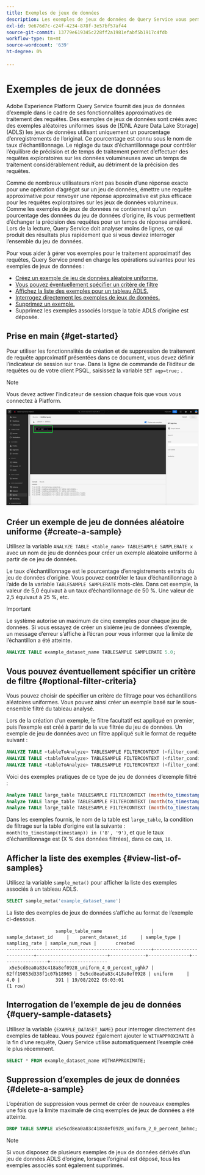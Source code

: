 ```yaml
---
title: Exemples de jeux de données
description: Les exemples de jeux de données de Query Service vous permettent de mener des requêtes exploratoires sur les données volumineuses avec un temps de traitement considérablement réduit au prix de la précision des requêtes. Ce guide fournit des informations sur la gestion de vos exemples pour le traitement approximatif des requêtes.
exl-id: 9e676d7c-c24f-4234-878f-3e57bf57af44
source-git-commit: 13779e619345c228ff2a1981efabf5b1917c4fdb
workflow-type: tm+mt
source-wordcount: '639'
ht-degree: 0%

---
```


# Exemples de jeux de données

Adobe Experience Platform Query Service fournit des jeux de données d’exemple dans le cadre de ses fonctionnalités approximatives de traitement des requêtes. Des exemples de jeux de données sont créés avec des exemples aléatoires uniformes issus de [!DNL Azure Data Lake Storage] (ADLS) les jeux de données utilisant uniquement un pourcentage d’enregistrements de l’original. Ce pourcentage est connu sous le nom de taux d’échantillonnage. Le réglage du taux d’échantillonnage pour contrôler l’équilibre de précision et de temps de traitement permet d’effectuer des requêtes exploratoires sur les données volumineuses avec un temps de traitement considérablement réduit, au détriment de la précision des requêtes.

Comme de nombreux utilisateurs n’ont pas besoin d’une réponse exacte pour une opération d’agrégat sur un jeu de données, émettre une requête approximative pour renvoyer une réponse approximative est plus efficace pour les requêtes exploratoires sur les jeux de données volumineux. Comme les exemples de jeux de données ne contiennent qu’un pourcentage des données du jeu de données d’origine, ils vous permettent d’échanger la précision des requêtes pour un temps de réponse amélioré. Lors de la lecture, Query Service doit analyser moins de lignes, ce qui produit des résultats plus rapidement que si vous deviez interroger l’ensemble du jeu de données.

Pour vous aider à gérer vos exemples pour le traitement approximatif des requêtes, Query Service prend en charge les opérations suivantes pour les exemples de jeux de données :

- [Créez un exemple de jeu de données aléatoire uniforme.](#create-a-sample)
- [Vous pouvez éventuellement spécifier un critère de filtre](##optional-filter-criteria)
- [Affichez la liste des exemples pour un tableau ADLS.](#view-list-of-samples)
- [Interrogez directement les exemples de jeux de données.](#query-sample-datasets)
- [Supprimez un exemple.](#delete-a-sample)
- Supprimez les exemples associés lorsque la table ADLS d’origine est déposée.

## Prise en main {#get-started}

Pour utiliser les fonctionnalités de création et de suppression de traitement de requête approximatif présentées dans ce document, vous devez définir l’indicateur de session sur `true`. Dans la ligne de commande de l’éditeur de requêtes ou de votre client PSQL, saisissez la variable `SET aqp=true;` .

>[!NOTE]
>
>Vous devez activer l’indicateur de session chaque fois que vous vous connectez à Platform.

![L’éditeur de requêtes avec la commande &quot;SET aqp=true;&quot; mise en surbrillance.](../images/essential-concepts/set-session-flag.png)

## Créer un exemple de jeu de données aléatoire uniforme {#create-a-sample}

Utilisez la variable `ANALYZE TABLE <table_name> TABLESAMPLE SAMPLERATE x` avec un nom de jeu de données pour créer un exemple aléatoire uniforme à partir de ce jeu de données.

Le taux d’échantillonnage est le pourcentage d’enregistrements extraits du jeu de données d’origine. Vous pouvez contrôler le taux d’échantillonnage à l’aide de la variable `TABLESAMPLE SAMPLERATE` mots-clés. Dans cet exemple, la valeur de 5,0 équivaut à un taux d’échantillonnage de 50 %. Une valeur de 2,5 équivaut à 25 %, etc.

>[!IMPORTANT]
>
>Le système autorise un maximum de cinq exemples pour chaque jeu de données. Si vous essayez de créer un sixième jeu de données d’exemple, un message d’erreur s’affiche à l’écran pour vous informer que la limite de l’échantillon a été atteinte.

```sql
ANALYZE TABLE example_dataset_name TABLESAMPLE SAMPLERATE 5.0;
```

## Vous pouvez éventuellement spécifier un critère de filtre {#optional-filter-criteria}

Vous pouvez choisir de spécifier un critère de filtrage pour vos échantillons aléatoires uniformes. Vous pouvez ainsi créer un exemple basé sur le sous-ensemble filtré du tableau analysé.

Lors de la création d’un exemple, le filtre facultatif est appliqué en premier, puis l’exemple est créé à partir de la vue filtrée du jeu de données. Un exemple de jeu de données avec un filtre appliqué suit le format de requête suivant :

```sql
ANALYZE TABLE <tableToAnalyze> TABLESAMPLE FILTERCONTEXT (<filter_condition>) SAMPLERATE X.Y;
ANALYZE TABLE <tableToAnalyze> TABLESAMPLE FILTERCONTEXT (<filter_condition_1> AND/OR <filter_condition_2>) SAMPLERATE X.Y;
ANALYZE TABLE <tableToAnalyze> TABLESAMPLE FILTERCONTEXT (<filter_condition_1> AND (<filter_condition_2> OR <filter_condition_3>)) SAMPLERATE X.Y;
```

Voici des exemples pratiques de ce type de jeu de données d’exemple filtré :

```sql
Analyze TABLE large_table TABLESAMPLE FILTERCONTEXT (month(to_timestamp(timestamp)) in ('8', '9')) SAMPLERATE 10;
Analyze TABLE large_table TABLESAMPLE FILTERCONTEXT (month(to_timestamp(timestamp)) in ('8', '9') AND product.name = "product1") SAMPLERATE 10;
Analyze TABLE large_table TABLESAMPLE FILTERCONTEXT (month(to_timestamp(timestamp)) in ('8', '9') AND (product.name = "product1" OR product.name = "product2")) SAMPLERATE 10;
```

Dans les exemples fournis, le nom de la table est `large_table`, la condition de filtrage sur la table d’origine est la suivante : `month(to_timestamp(timestamp)) in ('8', '9')`, et que le taux d’échantillonnage est (X % des données filtrées), dans ce cas, `10`.

## Afficher la liste des exemples {#view-list-of-samples}

Utilisez la variable `sample_meta()` pour afficher la liste des exemples associés à un tableau ADLS.

```sql
SELECT sample_meta('example_dataset_name')
```

La liste des exemples de jeux de données s’affiche au format de l’exemple ci-dessous.

```shell
                  sample_table_name                  |    sample_dataset_id     |    parent_dataset_id     | sample_type | sampling_rate | sample_num_rows |       created      
-----------------------------------------------------+--------------------------+--------------------------+-------------+---------------+-----------------+---------------------
 x5e5cd8ea0a83c418a8ef0928_uniform_4_0_percent_ughk7 | 62ff19853d338f1c07b18965 | 5e5cd8ea0a83c418a8ef0928 | uniform     |           4.0 |             391 | 19/08/2022 05:03:01
(1 row)
```

## Interrogation de l’exemple de jeu de données {#query-sample-datasets}

Utilisez la variable `{EXAMPLE_DATASET_NAME}` pour interroger directement des exemples de tableau. Vous pouvez également ajouter le `WITHAPPROXIMATE` à la fin d’une requête, Query Service utilise automatiquement l’exemple créé le plus récemment.

```sql
SELECT * FROM example_dataset_name WITHAPPROXIMATE;
```

## Suppression d’exemples de jeux de données {#delete-a-sample}

L’opération de suppression vous permet de créer de nouveaux exemples une fois que la limite maximale de cinq exemples de jeux de données a été atteinte.

```sql
DROP TABLE SAMPLE x5e5cd8ea0a83c418a8ef0928_uniform_2_0_percent_bnhmc;
```

>[!NOTE]
>
>Si vous disposez de plusieurs exemples de jeux de données dérivés d’un jeu de données ADLS d’origine, lorsque l’original est déposé, tous les exemples associés sont également supprimés.
